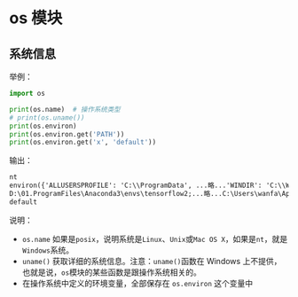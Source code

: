 # os 模块


## 系统信息

举例：

```py
import os

print(os.name)  # 操作系统类型
# print(os.uname())
print(os.environ)
print(os.environ.get('PATH'))
print(os.environ.get('x', 'default'))
```

输出：

```txt
nt
environ({'ALLUSERSPROFILE': 'C:\\ProgramData', ...略...'WINDIR': 'C:\\Windows'})
D:\01.ProgramFiles\Anaconda3\envs\tensorflow2;...略...C:\Users\wanfa\AppData\Local\atom\bin;D:\01.ProgramFiles\Microsoft VS Code\bin
default
```


说明：

- `os.name` 如果是`posix`，说明系统是`Linux`、`Unix`或`Mac OS X`，如果是`nt`，就是`Windows`系统。
- `uname()` 获取详细的系统信息。注意：`uname()`函数在 Windows 上不提供，也就是说，`os`模块的某些函数是跟操作系统相关的。
- 在操作系统中定义的环境变量，全部保存在 `os.environ` 这个变量中